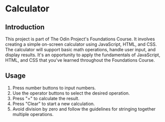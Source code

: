 # Calculator

## Introduction
This project is part of The Odin Project's Foundations Course. It involves creating a simple on-screen calculator using JavaScript, HTML, and CSS. The calculator will support basic math operations, handle user input, and display results. It's an opportunity to apply the fundamentals of JavaScript, HTML, and CSS that you've learned throughout the Foundations Course.

## Usage
1. Press number buttons to input numbers.
2. Use the operator buttons to select the desired operation.
3. Press "=" to calculate the result.
4. Press "Clear" to start a new calculation.
5. Avoid division by zero and follow the guidelines for stringing together multiple operations.
